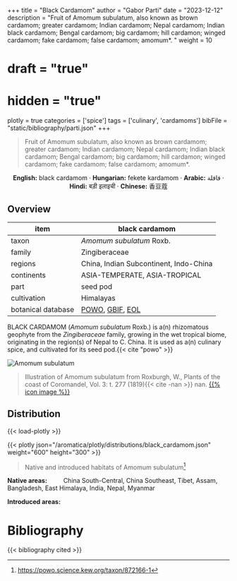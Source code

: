 +++
title = "Black Cardamom"
author = "Gabor Parti"
date = "2023-12-12"
description = "Fruit of Amomum subulatum, also known as brown cardamom; greater cardamom; Indian cardamom; Nepal cardamom; Indian black cardamom; Bengal cardamom; big cardamom; hill cardamon; winged cardamom; fake cardamom; false cardamom; amomum*. "
weight = 10
# draft = "true"
# hidden = "true"
plotly = true
categories = ['spice']
tags = ['culinary', 'cardamoms']
bibFile = "static/bibliography/parti.json"
+++

>Fruit of Amomum subulatum, also known as brown cardamom; greater cardamom; Indian cardamom; Nepal cardamom; Indian black cardamom; Bengal cardamom; big cardamom; hill cardamon; winged cardamom; fake cardamom; false cardamom; amomum*.  [<i class="fab fa-wikipedia-w"></i>](https://en.wikipedia.org/wiki/Black_cardamom)

<center>

**English:** black cardamom · **Hungarian:** fekete kardamom · **Arabic:** <span class="arabic-text" dir="rtl">قاقلة</span> · **Hindi:** <span class="devanagari-text">बड़ी इलाइची</span> · **Chinese:** <span class="traditional-chinese-text">香豆蔻</span>

</center>

## Overview

|       item       |                                                             black cardamom                                                            |
|------------------|---------------------------------------------------------------------------------------------------------------------------------------|
|       taxon      |                                                        *Amomum subulatum* Roxb.                                                       |
|      family      |                                                             Zingiberaceae                                                             |
|      regions     |                                                 China, Indian Subcontinent, Indo-China                                                |
|    continents    |                                                     ASIA-TEMPERATE, ASIA-TROPICAL                                                     |
|       part       |                                                                seed pod                                                               |
|    cultivation   |                                                               Himalayas                                                               |
|botanical database|[POWO](https://powo.science.kew.org/taxon/872166-1), [GBIF](https://www.gbif.org/species/5301632), [EOL](https://eol.org/pages/1126561)|

BLACK CARDAMOM (*Amomum subulatum* Roxb.) is a(n) rhizomatous geophyte from the *Zingiberaceae* family, growing in the wet tropical biome, originating in the region(s) of Nepal to C. China. It is used as a(n) culinary spice, and cultivated for its seed pod.{{< cite "powo" >}}

![Amomum subulatum](/images/illustrations/black_cardamom.png?width=40rem "Illustration of Amomum subulatum from Roxburgh, W., Plants of the coast of Coromandel, Vol. 3: t. 277 (1819)")

>Illustration of Amomum subulatum from Roxburgh, W., Plants of the coast of Coromandel, Vol. 3: t. 277 (1819){{< cite -nan >}} nan. [{{% icon image %}}](http://plantillustrations.org/illustration.php?id_illustration=61488)

## Distribution

{{< load-plotly >}}

{{< plotly json="/aromatica/plotly/distributions/black_cardamom.json" weight="600" height="300" >}}

>Native and introduced habitats of Amomum subulatum[^powo]

[^powo]: https://powo.science.kew.org/taxon/872166-1

<p style="text-align:left;">

**Native areas:** &ensp; &ensp; &ensp; China South-Central, China Southeast, Tibet, Assam, Bangladesh, East Himalaya, India, Nepal, Myanmar

**Introduced areas:** 

</p>



# Bibliography

{{< bibliography cited >}}

